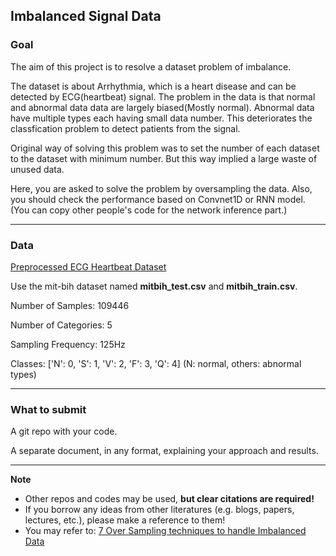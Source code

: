## Imbalanced Signal Data


### Goal

The aim of this project is to resolve a dataset problem of imbalance.

The dataset is about Arrhythmia, which is a heart disease and can be detected by ECG(heartbeat) signal. The problem in the data is that normal and abnormal data data are largely biased(Mostly normal). Abnormal data have multiple types each having small data number. This deteriorates the classfication problem to detect patients from the signal.

Original way of solving this problem was to set the number of each dataset to the dataset with minimum number. But this way implied a large waste of unused data.

Here, you are asked to solve the problem by oversampling the data. Also, you should check the performance based on Convnet1D or RNN model. (You can copy other people's code for the network inference part.)

---

### Data


[Preprocessed ECG Heartbeat Dataset](https://www.kaggle.com/shayanfazeli/heartbeat)

Use the mit-bih dataset named **mitbih_test.csv** and **mitbih_train.csv**.


Number of Samples: 109446

Number of Categories: 5

Sampling Frequency: 125Hz

Classes: ['N': 0, 'S': 1, 'V': 2, 'F': 3, 'Q': 4] (N: normal, others: abnormal types)

---

### What to submit
A git repo with your code.

A separate document, in any format, explaining your approach and results.

---

**Note**
- Other repos and codes may be used, **but clear citations are required!**
- If you borrow any ideas from other literatures (e.g. blogs, papers, lectures, etc.), please make a reference to them!
- You may refer to: [7 Over Sampling techniques to handle Imbalanced Data](https://towardsdatascience.com/7-over-sampling-techniques-to-handle-imbalanced-data-ec51c8db349f?gi=8670a501d3c3)
